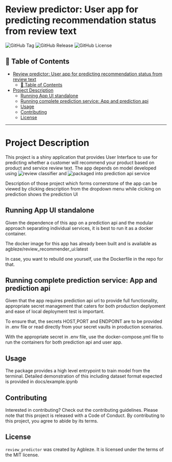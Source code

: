 # Review predictor: User app for predicting recommendation status from review text
![GitHub Tag](https://img.shields.io/github/v/tag/agbleze/review_predictor)
![GitHub Release](https://img.shields.io/github/v/release/agbleze/review_predictor)
![GitHub License](https://img.shields.io/github/license/agbleze/review_predictor)


## 📌 Table of Contents

- [Review predictor: User app for predicting recommendation status from review text](#review-predictor-user-app-for-predicting-recommendation-status-from-review-text)
  - [📌 Table of Contents](#-table-of-contents)
- [Project Description](#project-description)
  - [Running App UI standalone](#running-app-ui-standalone)
  - [Running complete prediction service: App and prediction api](#running-complete-prediction-service-app-and-prediction-api)
  - [Usage](#usage)
  - [Contributing](#contributing)
  - [License](#license)

---

# Project Description

This project is a shiny application that provides User Interface to use for predicting whether a customer will recommend your product based on product and service review text. The app depends on model developed using ![review classifier](https://github.com/agbleze/review_classifier.git) and ![packaged into prediction api service](https://github.com/agbleze/recommendation_predictor_API.git)

Description of those project which forms cornerstone of the app can be viewed by clicking description from the dropdown menu while clciking on prediction shows the prediction UI


## Running App UI standalone
Given the dependence of this app on a prediction api and the modular approach separating individual services, it is best to run it as a docker container.

The docker image for this app has already been built and is available as agbleze/review_recommender_ui:latest

In case, you want to rebuild one yourself, use the Dockerfile in the repo for that.

## Running complete prediction service: App and prediction api

Given that the app requires prediction api url to provide full functionality, appropriate secret management that caters for both production deplyoment and ease of local deployment test is important.

To ensure that, the secrets HOST,PORT and ENDPOINT are to be provided in .env file or read directly from your secret vaults in production scenarios.

With the appropriate secret in .env file, use the docker-compose.yml file to run the containers for both prediction api and user app.

## Usage

The package provides a high level entrypoint to train model from the terminal. Detailed demonstration of this including dataset format expected is provided in docs/example.ipynb


## Contributing

Interested in contributing? Check out the contributing guidelines. Please note that this project is released with a Code of Conduct. By contributing to this project, you agree to abide by its terms.

## License

`review_predictor` was created by Agbleze. It is licensed under the terms of the MIT license.
